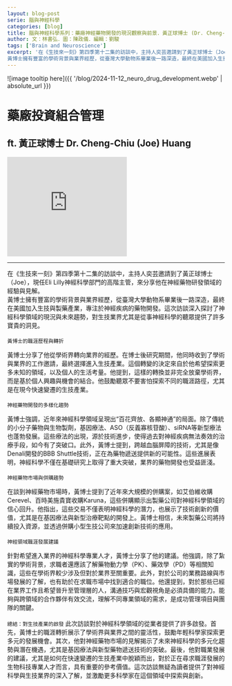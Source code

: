 ```yaml
---
layout: blog-post
serie: 腦與神經科學
categories: [blog]
title: 腦與神經科學系列：藥廠神經藥物開發的現況觀察與前景．黃正球博士 (Dr. Cheng-Chiu (Joe) Huang)．訪談摘要
author: 文：林書弘．圖：陳政儀．編輯：劉駿
tags: ['Brain and Neuroscience']
excerpt: '在《生技來一刻》第四季第十二集的訪談中，主持人奕芸邀請到了黃正球博士（Joe），現任Eli Lilly神經科學部門的高階主管，來分享他在神經藥物研發領域的經驗與見解。
黃博士擁有豐富的學術背景與業界經歷，從臺灣大學動物系畢業後一路深造，最終在美國加入生技與製藥產業，專注於神經疾病的藥物開發。這次訪談深入探討了神經科學領域的現況與未來趨勢，對生技業界尤其是從事神經科學的聽眾提供了許多寶貴的洞見。'
---
```


![image tooltip here]({{ '/blog/2024-11-12_neuro_drug_development.webp' | absolute_url }})

# 藥廠投資組合管理
## ft. 黃正球博士 Dr. Cheng-Chiu (Joe) Huang
<iframe src="https://open.spotify.com/embed/episode/2RMQMR8t9mFDxtkFifxUAV?utm_source=generator" width="55%" height="230" frameborder="0" allowtransparency="true" allow="encrypted-media"></iframe>

---

在《生技來一刻》第四季第十二集的訪談中，主持人奕芸邀請到了黃正球博士（Joe），現任Eli Lilly神經科學部門的高階主管，來分享他在神經藥物研發領域的經驗與見解。<br>
黃博士擁有豐富的學術背景與業界經歷，從臺灣大學動物系畢業後一路深造，最終在美國加入生技與製藥產業，專注於神經疾病的藥物開發。這次訪談深入探討了神經科學領域的現況與未來趨勢，對生技業界尤其是從事神經科學的聽眾提供了許多寶貴的洞見。<br>
<br>
`黃博士的職涯歷程與轉折`

黃博士分享了他從學術界轉向業界的經歷。在博士後研究期間，他同時收到了學術與業界的工作邀請，最終選擇進入生技產業。這個轉變的決定來自於他希望探索更多未知的領域，以及個人的生活考量。他提到，這樣的轉換並非完全放棄學術界，而是基於個人興趣與機會的結合。他鼓勵聽眾不要害怕探索不同的職涯路徑，尤其是在現今快速變遷的生技產業。<br>
<br>
`神經藥物開發的多樣化趨勢`

黃博士強調，近年來神經科學領域呈現出“百花齊放、各顯神通”的局面。除了傳統的小分子藥物與生物製劑，基因療法、ASO（反義寡核苷酸）、siRNA等新型療法也蓬勃發展。這些療法的出現，源於技術進步，使得過去對神經疾病無法奏效的治療手段，如今有了突破口。此外，黃博士提到，跨越血腦屏障的技術，尤其是像Denali開發的BBB Shuttle技術，正在為藥物遞送提供新的可能性。這些進展表明，神經科學不僅在基礎研究上取得了重大突破，業界的藥物開發也受益匪淺。<br>
<br>
`神經藥物市場與併購趨勢`

在談到神經藥物市場時，黃博士提到了近年來大規模的併購案，如艾伯維收購Cerevel、百時美施貴寶收購Karuna，這些併購顯示出製藥公司對神經科學領域的信心回升。他指出，這些交易不僅表明神經科學的潛力，也展示了技術創新的價值，尤其是在基因療法與新型治療靶點的開發上。黃博士相信，未來製藥公司將持續投入資源，並透過併購小型生技公司來加速創新技術的應用。<br>
<br>
`神經領域職涯發展建議`

針對希望進入業界的神經科學專業人才，黃博士分享了他的建議。他強調，除了紮實的學術背景，求職者還應該了解藥物動力學（PK）、藥效學（PD）等相關知識，這些在學術界較少涉及但對於業界至關重要。此外，對於公司的業務路線與市場發展的了解，也有助於在求職市場中找到適合的職位。他還提到，對於那些已經在業界工作且希望晉升至管理層的人，溝通技巧與宏觀視角是必須具備的能力。能夠與跨領域的合作夥伴有效交流，理解不同專業領域的需求，是成功管理項目與團隊的關鍵。<br>
<br>
`總結：對生技產業的啟發`
此次訪談對於神經科學領域的從業者提供了許多啟發。首先，黃博士的職涯轉折展示了學術界與業界之間的靈活性，鼓勵年輕科學家探索更多元的發展機會。其次，他對神經藥物市場的見解揭示了未來神經科學的多元化趨勢與潛在機遇，尤其是基因療法與新型藥物遞送技術的突破。最後，他對職業發展的建議，尤其是如何在快速變遷的生技產業中脫穎而出，對於正在尋求職涯發展的生物科技專業人才而言，具有重要的參考價值。這次訪談無疑為讀者提供了對神經科學與生技業界的深入了解，並激勵更多科學家在這個領域中探索與創新。<br>
<br>
